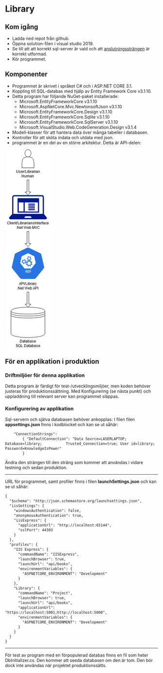 # Library



## Kom igång

- Ladda ned repot från github.
- Öppna solution-filen i visual studio 2019.
- Se till att att korrekt sql-server är vald och att [anslutningssträngen](#Konfigurering-av-applikation) är korrekt utformad.
- Kör programmet.


## Komponenter
- Programmet är skrivet i språket C# och i ASP.NET CORE 3.1.  
- Koppling till SQL-databas med hjälp av Entity Framework Core v3.1.10.
- Detta program har följande NuGet-paket installerade:
  - Microsoft.EntityFrameworkCore v3.1.10
  - Microsoft.AspNetCore.Mvc.NewtonsoftJson v3.1.10
  - Microsoft.EntityFrameworkCore.Design v3.1.10
  - Microsoft.EntityFrameworkCore.Sqlite v3.1.10
  - Microsoft.EntityFrameworkCore.SqlServer v3.1.10
  - Microsoft.VisualStudio.Web.CodeGeneration.Design v3.1.4
- Modell-klasser för att hantera data över många tabeller i databasen.
- Kontroller för att sköta indata och utdata med json.
- programmet är en del av en större arkitektur. Detta är API-delen:

![Arkitektur](CompleteArchitecture.png)

##  För en applikation i produktion

 

### Driftmiljöer för denna applikation

Detta program är färdigt för test-/utvecklingsmiljöer, men koden behöver justeras för produktionssättning. Med Konfigurering (se nästa punkt) och uppladdning till relevant server kan programmet släppas.

### Konfigurering av applikation

Sql-servern och själva databasen behöver ankopplas: I filen filen **appsettings.json** finns i kodblocket och kan se ut såhär:
```
    "ConnectionStrings": 
        { "DefaultConnection": "Data Source=LASERLAPTOP; Database=library;           Trusted_Connection=true; User id=library; Password=KnowledgeIsPower"
        }
```
 Ändra den strängen till den sträng som kommer att användas i vidare testning och sedan produktion. 

---

URL för programmet, samt profiler finns i filen **launchSettings.json** och kan se ut såhär:
```
{
  "$schema": "http://json.schemastore.org/launchsettings.json",
  "iisSettings": {
    "windowsAuthentication": false,
    "anonymousAuthentication": true,
    "iisExpress": {
      "applicationUrl": "http://localhost:65144",
      "sslPort": 44303
    }
  },
  "profiles": {
    "IIS Express": {
      "commandName": "IISExpress",
      "launchBrowser": true,
      "launchUrl": "api/books",
      "environmentVariables": {
        "ASPNETCORE_ENVIRONMENT": "Development"
      }
    },
    "Library": {
      "commandName": "Project",
      "launchBrowser": true,
      "launchUrl": "api/books",
      "applicationUrl": "https://localhost:5001;http://localhost:5000",
      "environmentVariables": {
        "ASPNETCORE_ENVIRONMENT": "Development"
      }
    }
  }
}

```

---
För test av program med en förpopulerad databas finns en fil som heter DbInitializer.cs. Den kommer att seeda databasen om den är tom. Den bör dock inte användas när projektet produktionssätts.

    